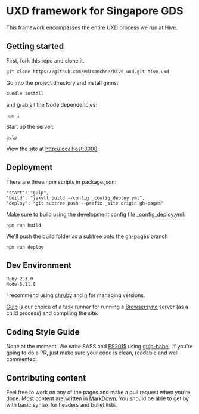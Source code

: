 # UXD framework for Singapore GDS

This framework encompasses the entire UXD process we run at Hive.

## Getting started

First, fork this repo and clone it.

```
git clone https://github.com/edisonchee/hive-uxd.git hive-uxd
```

Go into the project directory and install gems:
```
bundle install
```
and grab all the Node dependencies:
```
npm i
```

Start up the server:
```
gulp
```

View the site at [http://localhost:3000](http://localhost:3000).

## Deployment

There are three npm scripts in package.json:
```
"start": "gulp",
"build": "jekyll build --config _config_deploy.yml",
"deploy": "git subtree push --prefix _site origin gh-pages"
```

Make sure to build using the development config file _config_deploy.yml:
```
npm run build
```

We'll push the build folder as a subtree onto the gh-pages branch
```
npm run deploy
```

## Dev Environment
```
Ruby 2.3.0
Node 5.11.0
```
I recommend using [chruby](https://github.com/postmodern/chruby) and [n](https://github.com/tj/n) for managing versions.

[Gulp](http://gulpjs.com) is our choice of a task runner for running a [Browsersync](https://www.browsersync.io) server (as a child process) and compiling the site.

## Coding Style Guide

None at the moment. We write SASS and [ES2015](https://babeljs.io/docs/learn-es2015/) using [gulp-babel](https://www.npmjs.com/package/gulp-babel). If you're going to do a PR, just make sure your code is clean, readable and well-commented.

## Contributing content

Feel free to work on any of the pages and make a pull request when you're done. Most content are written in [MarkDown](https://guides.github.com/features/mastering-markdown/). You should be able to get by with basic syntax for headers and bullet lists.